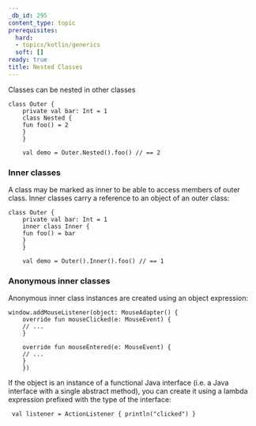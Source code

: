 ```yaml
---
_db_id: 295
content_type: topic
prerequisites:
  hard:
  - topics/kotlin/generics
  soft: []
ready: true
title: Nested Classes
---
```


Classes can be nested in other classes
````
class Outer {
    private val bar: Int = 1
    class Nested {
    fun foo() = 2
    }
    }

    val demo = Outer.Nested().foo() // == 2
````
### Inner classes
A class may be marked as inner to be able to access members of outer class. Inner classes carry a reference to an object of an outer class:
````
class Outer {
    private val bar: Int = 1
    inner class Inner {
    fun foo() = bar
    }
    }

    val demo = Outer().Inner().foo() // == 1 
````
### Anonymous inner classes
Anonymous inner class instances are created using an object expression:
````
window.addMouseListener(object: MouseAdapter() {
    override fun mouseClicked(e: MouseEvent) {
    // ...
    }

    override fun mouseEntered(e: MouseEvent) {
    // ...
    }
    }) 
````
If the object is an instance of a functional Java interface (i.e. a Java interface with a single abstract method), you can create it using a lambda expression prefixed with the type of the interface:
````
 val listener = ActionListener { println("clicked") }
````